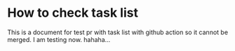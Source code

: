 # How to check task list

This is a document for test pr with task list with github action so it cannot be merged. I am testing now. hahaha...
